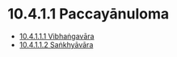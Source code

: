 

# 10.4.1.1 Paccayānuloma

* [10.4.1.1.1 Vibhaṅgavāra](10.4.1.1/10.4.1.1.1.md)
* [10.4.1.1.2 Saṅkhyāvāra](10.4.1.1/10.4.1.1.2.md)



